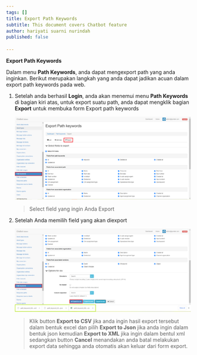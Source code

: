 ```yaml
---
tags: []
title: Export Path Keywords
subtitle: This document covers Chatbot feature
author: hariyati suarni nurindah
published: false

---
```

**Export Path Keywords**

Dalam menu **Path Keywords**, anda dapat mengexport path yang anda inginkan. Berikut merupakan langkah yang anda dapat jadikan acuan dalam export path keywords pada web.

1. Setelah anda berhasil **Login**, anda akan menemui menu **Path Keywords** di bagian kiri atas, untuk export suatu path, anda dapat mengklik bagian **Export** untuk membuka form Export path keywords

   ![](/uploads/pathkeywords6.PNG)

   > Select field yang ingin Anda Export
2. Setelah Anda memilih field yang akan diexport

   ![](/uploads/pathkeywords7.PNG)

   > Klik button **Export to CSV** jika anda ingin hasil export tersebut dalam bentuk excel dan pilih **Export to Json** jika anda ingin dalam bentuk json kemudian **Export to XML** jika ingin dalam bentul xml sedangkan button **Cancel** menandakan anda batal melakukan export data sehingga anda otomatis akan keluar dari form export.